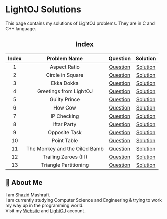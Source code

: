 # LightOJ Solutions

This page contains my solutions of LightOJ problems. They are in C and C++ language.  


<div align="center">

## Index
|  Index  |  Problem Name  |  Question  |  Solution  |
| :-----: | :------------: | :--------: | :--------: |
| 1 | Aspect Ratio | [Question](https://www.lightoj.com/problem/aspect-ratio) | [Solution](https://github.com/ShazidMashrafi/Problem-Solving/tree/master/Online%20Judges/LightOJ/Codes/%20-%20Aspect%20Ratio)
| 2 | Circle in Square | [Question](https://www.lightoj.com/problem/circle-in-square) | [Solution](https://github.com/ShazidMashrafi/Problem-Solving/tree/master/Online%20Judges/LightOJ/Codes/%20-%20Circle%20in%20Square)
| 3 | Ekka Dokka | [Question](https://www.lightoj.com/problem/ekka-dokka) | [Solution](https://github.com/ShazidMashrafi/Problem-Solving/tree/master/Online%20Judges/LightOJ/Codes/%20-%20Ekka%20Dokka)
| 4 | Greetings from LightOJ | [Question](https://www.lightoj.com/problem/greetings-from-lightoj) | [Solution](https://github.com/ShazidMashrafi/Problem-Solving/tree/master/Online%20Judges/LightOJ/Codes/%20-%20Greetings%20from%20LightOJ)
| 5 | Guilty Prince | [Question](https://www.lightoj.com/problem/guilty-prince) | [Solution](https://github.com/ShazidMashrafi/Problem-Solving/tree/master/Online%20Judges/LightOJ/Codes/%20-%20Guilty%20Prince)
| 6 | How Cow | [Question](https://www.lightoj.com/problem/how-cow) | [Solution](https://github.com/ShazidMashrafi/Problem-Solving/tree/master/Online%20Judges/LightOJ/Codes/%20-%20How%20Cow)
| 7 | IP Checking | [Question](https://www.lightoj.com/problem/ip-checking) | [Solution](https://github.com/ShazidMashrafi/Problem-Solving/tree/master/Online%20Judges/LightOJ/Codes/%20-%20IP%20Checking)
| 8 | Iftar Party | [Question](https://www.lightoj.com/problem/iftar-party) | [Solution](https://github.com/ShazidMashrafi/Problem-Solving/tree/master/Online%20Judges/LightOJ/Codes/%20-%20Iftar%20Party)
| 9 | Opposite Task | [Question](https://www.lightoj.com/problem/opposite-task) | [Solution](https://github.com/ShazidMashrafi/Problem-Solving/tree/master/Online%20Judges/LightOJ/Codes/%20-%20Opposite%20Task)
| 10 | Point Table | [Question](https://www.lightoj.com/problem/point-table) | [Solution](https://github.com/ShazidMashrafi/Problem-Solving/tree/master/Online%20Judges/LightOJ/Codes/%20-%20Point%20Table)
| 11 | The Monkey and the Oiled Bamb | [Question](https://www.lightoj.com/problem/the-monkey-and-the-oiled-bamb) | [Solution](https://github.com/ShazidMashrafi/Problem-Solving/tree/master/Online%20Judges/LightOJ/Codes/%20-%20The%20Monkey%20and%20the%20Oiled%20Bamb)
| 12 | Trailing Zeroes (III) | [Question](https://www.lightoj.com/problem/trailing-zeroes-(iii)) | [Solution](https://github.com/ShazidMashrafi/Problem-Solving/tree/master/Online%20Judges/LightOJ/Codes/%20-%20Trailing%20Zeroes%20(III))
| 13 | Triangle Partitioning | [Question](https://www.lightoj.com/problem/triangle-partitioning) | [Solution](https://github.com/ShazidMashrafi/Problem-Solving/tree/master/Online%20Judges/LightOJ/Codes/%20-%20Triangle%20Partitioning)

</div>

## 🚀 About Me

I am Shazid Mashrafi.  
I am currently studying Computer Science and Engineering & trying to work my way up in the programming world.     
Visit my [Website](https://shazidmashrafi.com) and [LightOJ](https://lightoj.com/user/shazidmashrafi) account.